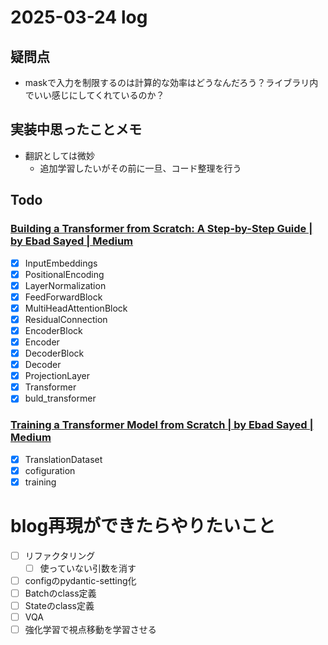 # 2025-03-24 log

## 疑問点
- maskで入力を制限するのは計算的な効率はどうなんだろう？ライブラリ内でいい感じにしてくれているのか？

## 実装中思ったことメモ
- 翻訳としては微妙
  - 追加学習したいがその前に一旦、コード整理を行う

## Todo
### [Building a Transformer from Scratch: A Step-by-Step Guide | by Ebad Sayed | Medium](https://medium.com/@sayedebad.777/building-a-transformer-from-scratch-a-step-by-step-guide-a3df0aeb7c9a)
- [x] InputEmbeddings
- [x] PositionalEncoding
- [x] LayerNormalization
- [x] FeedForwardBlock
- [x] MultiHeadAttentionBlock
- [x] ResidualConnection
- [x] EncoderBlock
- [x] Encoder
- [x] DecoderBlock
- [x] Decoder
- [x] ProjectionLayer
- [x] Transformer
- [x] buld_transformer

### [Training a Transformer Model from Scratch | by Ebad Sayed | Medium](https://medium.com/@sayedebad.777/training-a-transformer-model-from-scratch-25bb270f5888)
- [x] TranslationDataset
- [x] cofiguration
- [x] training

# blog再現ができたらやりたいこと
- [ ] リファクタリング
  - [ ] 使っていない引数を消す
- [ ] configのpydantic-setting化
- [ ] Batchのclass定義
- [ ] Stateのclass定義
- [ ] VQA
- [ ] 強化学習で視点移動を学習させる